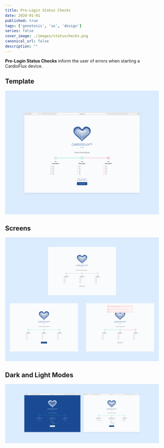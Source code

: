 ```yaml
---
title: Pre-Login Status Checks
date: 2020-01-01
published: true
tags: ['genetesis', 'ux', 'design']
series: false
cover_image: ./images/statuschecks.png
canonical_url: false
description: ""
---
```


**Pre-Login Status Checks** inform the user of errors when starting a CardioFlux device.

## Template

![Image](./images/statuschecks-00.png)

## Screens

![Image](./images/statuschecks-01.png)

## Dark and Light Modes

![Image](./images/statuschecks-02.png)
